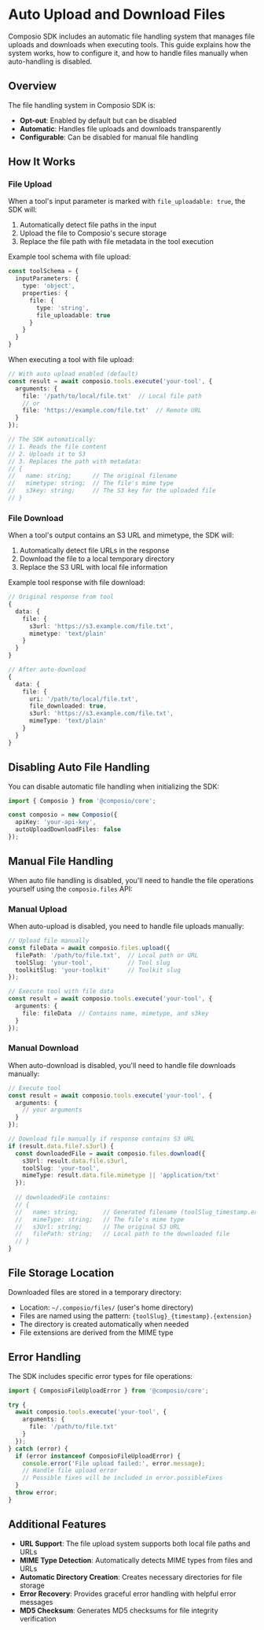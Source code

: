 # Auto Upload and Download Files

Composio SDK includes an automatic file handling system that manages file uploads and downloads when executing tools. This guide explains how the system works, how to configure it, and how to handle files manually when auto-handling is disabled.

## Overview

The file handling system in Composio SDK is:

- **Opt-out**: Enabled by default but can be disabled
- **Automatic**: Handles file uploads and downloads transparently
- **Configurable**: Can be disabled for manual file handling

## How It Works

### File Upload

When a tool's input parameter is marked with `file_uploadable: true`, the SDK will:

1. Automatically detect file paths in the input
2. Upload the file to Composio's secure storage
3. Replace the file path with file metadata in the tool execution

Example tool schema with file upload:

```typescript
const toolSchema = {
  inputParameters: {
    type: 'object',
    properties: {
      file: {
        type: 'string',
        file_uploadable: true
      }
    }
  }
}
```

When executing a tool with file upload:

```typescript
// With auto upload enabled (default)
const result = await composio.tools.execute('your-tool', {
  arguments: {
    file: '/path/to/local/file.txt'  // Local file path
    // or
    file: 'https://example.com/file.txt'  // Remote URL
  }
});

// The SDK automatically:
// 1. Reads the file content
// 2. Uploads it to S3
// 3. Replaces the path with metadata:
// {
//   name: string;      // The original filename
//   mimetype: string;  // The file's mime type
//   s3key: string;     // The S3 key for the uploaded file
// }
```

### File Download

When a tool's output contains an S3 URL and mimetype, the SDK will:

1. Automatically detect file URLs in the response
2. Download the file to a local temporary directory
3. Replace the S3 URL with local file information

Example tool response with file download:

```typescript
// Original response from tool
{
  data: {
    file: {
      s3url: 'https://s3.example.com/file.txt',
      mimetype: 'text/plain'
    }
  }
}

// After auto-download
{
  data: {
    file: {
      uri: '/path/to/local/file.txt',
      file_downloaded: true,
      s3url: 'https://s3.example.com/file.txt',
      mimeType: 'text/plain'
    }
  }
}
```

## Disabling Auto File Handling

You can disable automatic file handling when initializing the SDK:

```typescript
import { Composio } from '@composio/core';

const composio = new Composio({
  apiKey: 'your-api-key',
  autoUploadDownloadFiles: false
});
```

## Manual File Handling

When auto file handling is disabled, you'll need to handle the file operations yourself using the `composio.files` API:

### Manual Upload

When auto-upload is disabled, you need to handle file uploads manually:

```typescript
// Upload file manually
const fileData = await composio.files.upload({
  filePath: '/path/to/file.txt',  // Local path or URL
  toolSlug: 'your-tool',          // Tool slug
  toolkitSlug: 'your-toolkit'     // Toolkit slug
});

// Execute tool with file data
const result = await composio.tools.execute('your-tool', {
  arguments: {
    file: fileData  // Contains name, mimetype, and s3key
  }
});
```

### Manual Download

When auto-download is disabled, you'll need to handle file downloads manually:

```typescript
// Execute tool
const result = await composio.tools.execute('your-tool', {
  arguments: {
    // your arguments
  }
});

// Download file manually if response contains S3 URL
if (result.data.file?.s3url) {
  const downloadedFile = await composio.files.download({
    s3Url: result.data.file.s3url,
    toolSlug: 'your-tool',
    mimeType: result.data.file.mimetype || 'application/txt'
  });
  
  // downloadedFile contains:
  // {
  //   name: string;       // Generated filename (toolSlug_timestamp.ext)
  //   mimeType: string;   // The file's mime type
  //   s3Url: string;      // The original S3 URL
  //   filePath: string;   // Local path to the downloaded file
  // }
}
```

## File Storage Location

Downloaded files are stored in a temporary directory:

- Location: `~/.composio/files/` (user's home directory)
- Files are named using the pattern: `{toolSlug}_{timestamp}.{extension}`
- The directory is created automatically when needed
- File extensions are derived from the MIME type

## Error Handling

The SDK includes specific error types for file operations:

```typescript
import { ComposioFileUploadError } from '@composio/core';

try {
  await composio.tools.execute('your-tool', {
    arguments: {
      file: '/path/to/file.txt'
    }
  });
} catch (error) {
  if (error instanceof ComposioFileUploadError) {
    console.error('File upload failed:', error.message);
    // Handle file upload error
    // Possible fixes will be included in error.possibleFixes
  }
  throw error;
}
```

## Additional Features

- **URL Support**: The file upload system supports both local file paths and URLs
- **MIME Type Detection**: Automatically detects MIME types from files and URLs
- **Automatic Directory Creation**: Creates necessary directories for file storage
- **Error Recovery**: Provides graceful error handling with helpful error messages
- **MD5 Checksum**: Generates MD5 checksums for file integrity verification

